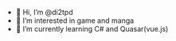 - 👋 Hi, I’m @di2tpd
- 👀 I’m interested in game and manga
- 🌱 I’m currently learning C# and Quasar(vue.js)

<!---
di2tpd/di2tpd is a ✨ special ✨ repository because its `README.md` (this file) appears on your GitHub profile.
You can click the Preview link to take a look at your changes.
--->
